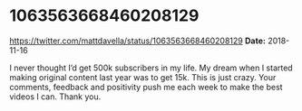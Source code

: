 # 1063563668460208129
https://twitter.com/mattdavella/status/1063563668460208129
**Date:** 2018-11-16

I never thought I’d get 500k subscribers in my life. My dream when I started making original content last year was to get 15k. This is just crazy. Your comments, feedback and positivity push me each week to make the best videos I can. Thank you.
